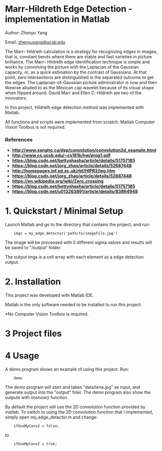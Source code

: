 # Marr-Hildreth Edge Detection - implementation in Matlab


Author: Zhenyu Yang

Email: zhenyuyang@ucsb.edu

The Marr– Hildreth calculation is a strategy for recognizing edges in images, that is, constant bends where there are stable and fast varieties in picture brilliance. The Marr– Hildreth edge identification technique is simple and works by convolving the picture with the Laplacian of the Gaussian capacity, or, as a quick estimation by the contrast of Gaussians. At that point, zero intersections are distinguished in the separated outcome to get the edges. The Laplacian-of-Gaussian picture administrator is now and then likewise alluded to as the Mexican cap wavelet because of its visual shape when flipped around. David Marr and Ellen C. Hildreth are two of the innovators.

In this project, Hildreth edge detection method was implemented with Matlab.

All functions and scripts were implemented from scratch. Matlab Computer Vision Toolbos is not required.


### References
* **http://www.songho.ca/dsp/convolution/convolution2d_example.html**
* **http://www.cs.ucsb.edu/~cs181b/hw/prog1.pdf**
* **https://blog.csdn.net/bettyshasha/article/details/51757185**
* **https://blog.csdn.net/jorg_zhao/article/details/52687448**
* **http://homepages.inf.ed.ac.uk/rbf/HIPR2/log.htm**
* **https://blog.csdn.net/jorg_zhao/article/details/52687448**
* **https://en.wikipedia.org/wiki/Zero_crossing**
* **https://blog.csdn.net/bettyshasha/article/details/51757185**
* **https://blog.csdn.net/u013263891/article/details/83864948**


# 1. Quickstart / Minimal Setup

Launch Matlab and go to the directory that contains the project, and run:

		imgs = my_edge_detector('path/to/imageFile.jpg')

The image will be processed with 5 different sigma values and results will be saved to "/output“ folder. 

The output imgs is a cell array with each element as a edge detection output.


# 2. Installation
This project was developed with Matlab IDE. 

Matlab is the only software needed to be installed to run this project.

*No Computer Vision Toolbox is required.

# 3 Project files


# 4 Usage
A demo program shows an example of using this project. Run:

        demo

The demo program will start and takes "data/lena.jpg" as input, and generate output into the "output" foler. The demo program also show the outputs with imshow() function.


By default the project will use the 2D convolution function provided by matlab. To switch to using the 2D convolution function that I implemented, simply open my_edge_detector.m and change:

        ifUseMyConv2 = false;

to

        ifUseMyConv2 = true;
